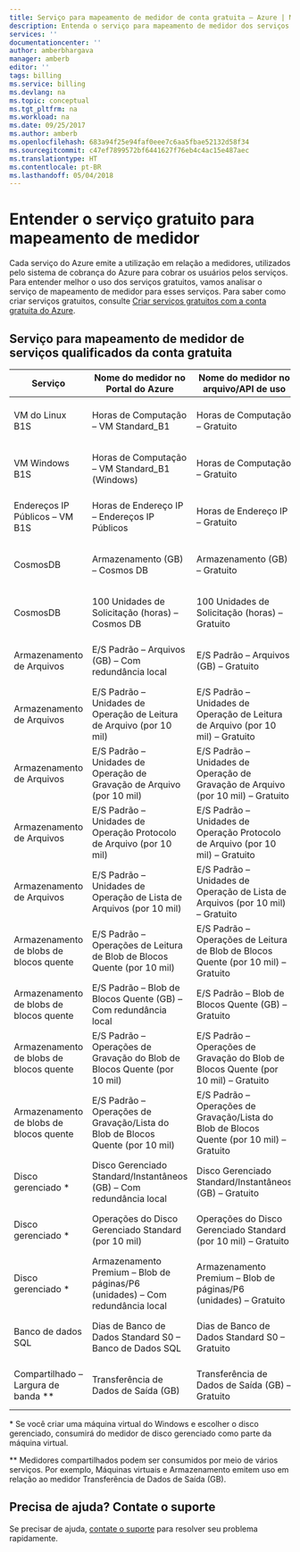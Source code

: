 ```yaml
---
title: Serviço para mapeamento de medidor de conta gratuita – Azure | Microsoft Docs
description: Entenda o serviço para mapeamento de medidor dos serviços incluídos na conta gratuita.
services: ''
documentationcenter: ''
author: amberbhargava
manager: amberb
editor: ''
tags: billing
ms.service: billing
ms.devlang: na
ms.topic: conceptual
ms.tgt_pltfrm: na
ms.workload: na
ms.date: 09/25/2017
ms.author: amberb
ms.openlocfilehash: 683a94f25e94faf0eee7c6aa5fbae52132d58f34
ms.sourcegitcommit: c47ef7899572bf6441627f76eb4c4ac15e487aec
ms.translationtype: HT
ms.contentlocale: pt-BR
ms.lasthandoff: 05/04/2018
---
```

# <a name="understand-free-service-to-meter-mapping"></a>Entender o serviço gratuito para mapeamento de medidor

Cada serviço do Azure emite a utilização em relação a medidores, utilizados pelo sistema de cobrança do Azure para cobrar os usuários pelos serviços. Para entender melhor o uso dos serviços gratuitos, vamos analisar o serviço de mapeamento de medidor para esses serviços. Para saber como criar serviços gratuitos, consulte [Criar serviços gratuitos com a conta gratuita do Azure](billing-create-free-services-included-free-account.md).

## <a name="service-to-meter-mapping-for-free-account-eligible-services"></a>Serviço para mapeamento de medidor de serviços qualificados da conta gratuita 

|    Serviço   | Nome do medidor no Portal do Azure | Nome do medidor no arquivo/API de uso | ID de medidor |
| ------------ | -------------------------- | -------------------------| -------- |
| VM do Linux B1S | Horas de Computação – VM Standard_B1 | Horas de Computação – Gratuito | 8260cba2-4437-47d1-a31e-2561cd370f50
| VM Windows B1S | Horas de Computação – VM Standard_B1 (Windows) | Horas de Computação – Gratuito | ff3e6fa5-ee46-478e-8d0e-b629f4f8a8ac
| Endereços IP Públicos – VM B1S  | Horas de Endereço IP – Endereços IP Públicos | Horas de Endereço IP – Gratuito | ae56b367-2708-4454-a3d9-2be7b2364ea1
| CosmosDB | Armazenamento (GB) – Cosmos DB | Armazenamento (GB) – Gratuito | 59c78b09-08e2-466a-9f3b-57a94c9e2f31
| CosmosDB | 100 Unidades de Solicitação (horas) – Cosmos DB | 100 Unidades de Solicitação (horas) – Gratuito | 5d638a6f-e221-41cf-ae3f-0f81d368cef6 
| Armazenamento de Arquivos | E/S Padrão – Arquivos (GB) – Com redundância local | E/S Padrão – Arquivos (GB) – Gratuito | a7f2aa67-b9a2-4593-a413-6ec86d6c8e5b
| Armazenamento de Arquivos | E/S Padrão – Unidades de Operação de Leitura de Arquivo (por 10 mil) | E/S Padrão – Unidades de Operação de Leitura de Arquivo (por 10 mil) – Gratuito | 6207404d-3389-4d20-9087-cc078ddc3fd9
| Armazenamento de Arquivos | E/S Padrão – Unidades de Operação de Gravação de Arquivo (por 10 mil) | E/S Padrão – Unidades de Operação de Gravação de Arquivo (por 10 mil) – Gratuito | 223d8004-d29a-46cf-b4f4-d2d34b12548b
| Armazenamento de Arquivos | E/S Padrão – Unidades de Operação Protocolo de Arquivo (por 10 mil) | E/S Padrão – Unidades de Operação Protocolo de Arquivo (por 10 mil) – Gratuito | a347d8cc-51d1-4a0e-b9eb-76f67566c3f5
| Armazenamento de Arquivos | E/S Padrão – Unidades de Operação de Lista de Arquivos (por 10 mil) | E/S Padrão – Unidades de Operação de Lista de Arquivos (por 10 mil) – Gratuito | e8ae79ad-c2ab-4d82-b226-dd3c33dfd40c
| Armazenamento de blobs de blocos quente | E/S Padrão – Operações de Leitura de Blob de Blocos Quente (por 10 mil) | E/S Padrão – Operações de Leitura de Blob de Blocos Quente (por 10 mil) – Gratuito |fd7cfa1e-026e-4be1-871b-1c2386e8902e
| Armazenamento de blobs de blocos quente | E/S Padrão – Blob de Blocos Quente (GB) – Com redundância local | E/S Padrão – Blob de Blocos Quente (GB) – Gratuito | 67a3a3fd-826f-42c1-8843-bffa14f0da13
| Armazenamento de blobs de blocos quente | E/S Padrão – Operações de Gravação do Blob de Blocos Quente (por 10 mil) | E/S Padrão – Operações de Gravação do Blob de Blocos Quente (por 10 mil) – Gratuito | b34bbb76-edce-4c2d-a288-81a2db1fea53
| Armazenamento de blobs de blocos quente  | E/S Padrão – Operações de Gravação/Lista do Blob de Blocos Quente (por 10 mil) | E/S Padrão – Operações de Gravação/Lista do Blob de Blocos Quente (por 10 mil) – Gratuito | 7e68cf36-1198-4d3b-baa7-86a74c5b3079
| Disco gerenciado *  | Disco Gerenciado Standard/Instantâneos (GB) – Com redundância local | Disco Gerenciado Standard/Instantâneos (GB) – Gratuito | ad94c237-52a5-4804-ae65-38c5bf85ef42
| Disco gerenciado *  | Operações do Disco Gerenciado Standard (por 10 mil) | Operações do Disco Gerenciado Standard (por 10 mil) – Gratuito | 82cc6ea4-0abd-43ac-acc0-ec34edf0f14c
| Disco gerenciado *  | Armazenamento Premium – Blob de páginas/P6 (unidades) – Com redundância local | Armazenamento Premium – Blob de páginas/P6 (unidades) – Gratuito | 2b98c168-27ca-4cc1-b509-e887dec87657
| Banco de dados SQL | Dias de Banco de Dados Standard S0 – Banco de Dados SQL | Dias de Banco de Dados Standard S0 – Gratuito | dd6b69d3-9be0-4a91-abff-2c58bbcafd1d
| Compartilhado – Largura de banda ** | Transferência de Dados de Saída (GB) | Transferência de Dados de Saída (GB) – Gratuito | 0fc067a1-65d2-46da-b24b-7a9cbe2c69bd

\* Se você criar uma máquina virtual do Windows e escolher o disco gerenciado, consumirá do medidor de disco gerenciado como parte da máquina virtual.

\** Medidores compartilhados podem ser consumidos por meio de vários serviços. Por exemplo, Máquinas virtuais e Armazenamento emitem uso em relação ao medidor Transferência de Dados de Saída (GB).





## <a name="need-help-contact-support"></a>Precisa de ajuda? Contate o suporte

Se precisar de ajuda, [contate o suporte](https://portal.azure.com/?#blade/Microsoft_Azure_Support/HelpAndSupportBlade) para resolver seu problema rapidamente.

